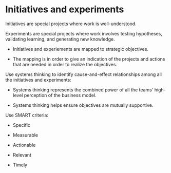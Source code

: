 <!--
  * browser: initiatives-and-experiments
  * tracker: f44c30d1b876f8987cf78c727e573542
  * version: 1.0.0
  * updated: 2018-02-24T03:07:24Z
  * contact: Joel Parker Henderson (http://joelparkerhenderson.com)
  * options: commentable
-->

# Initiatives and experiments

Initiatives are special projects where work is well-understood.

Experiments are special projects where work involves testing hypotheses, validating learning, and generating new knowledge.

* Initiatives and experiements are mapped to strategic objectives.

* The mapping is in order to give an indication of the projects and actions that are needed in order to realize the objectives.

Use systems thinking to identify cause-and-effect relationships among all the initiatives and experiments:

 * Systems thinking represents the combined power of all the teams' high-level perception of the business model.

* Systems thinking helps ensure objectives are mutually supportive.

Use SMART criteria:

* Specific

* Measurable

* Actionable

* Relevant

* Timely
